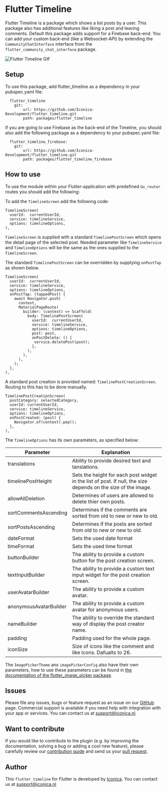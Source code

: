 # Flutter Timeline

Flutter Timeline is a package which shows a list posts by a user. This package also has additional features like liking a post and leaving comments. Default this package adds support for a Firebase back-end. You can add your custom back-end (like a Websocket-API) by extending the `CommunityChatInterface` interface from the `flutter_community_chat_interface` package.

![Flutter Timeline GIF](example.gif)

## Setup
To use this package, add flutter_timeline as a dependency in your pubspec.yaml file:

```
  flutter_timeline
    git: 
        url: https://github.com/Iconica-Development/flutter_timeline.git
        path: packages/flutter_timeline
```

If you are going to use Firebase as the back-end of the Timeline, you should also add the following package as a dependency to your pubspec.yaml file:

```
  flutter_timeline_firebase:
    git: 
        url: https://github.com/Iconica-Development/flutter_timeline.git
        path: packages/flutter_timeline_firebase
```

## How to use
To use the module within your Flutter-application with predefined `Go_router` routes you should add the following:

To add the `TimelineScreen` add the following code:

````
TimelineScreen(
  userId:  currentUserId,
  service: timelineService,
  options: timelineOptions,
),
````

`TimelineScreen` is supplied with a standard `TimelinePostScreen` which opens the detail page of the selected post. Needed parameter like `TimelineService` and `TimelineOptions` will be the same as the ones supplied to the `TimelineScreen`.

The standard `TimelinePostScreen` can be overridden by supplying `onPostTap` as shown below.

```
TimelineScreen(
  userId:  currentUserId,
  service: timelineService,
  options: timelineOptions,
  onPostTap: (tappedPost) {
    await Navigator.push(
      context,
      MaterialPageRoute(
        builder: (context) => Scaffold(
          body: TimelinePostScreen(
            userId:  currentUserId,
            service: timelineService,
            options: timelineOptions,
            post: post,
            onPostDelete: () {
             service.deletePost(post);
            },
          ),
        ),
      ),
    );
  },
),
```

A standard post creation is provided named: `TimelinePostCreationScreen`. Routing to this has to be done manually.

```
TimelinePostCreationScreen(
  postCategory: selectedCategory,
  userId: currentUserId,
  service: timelineService,
  options: timelineOptions,
  onPostCreated: (post) {
    Navigator.of(context).pop();
  },
),
```

The `TimelineOptions` has its own parameters, as specified below:

| Parameter | Explanation |
|-----------|-------------|
| translations | Ability to provide desired text and tanslations. |
| timelinePostHeight | Sets the height for each post widget in the list of post. If null, the size depends on the size of the image. |
| allowAllDeletion | Determines of users are allowed to delete thier own posts. |
| sortCommentsAscending | Determines if the comments are sorted from old to new or new to old. |
| sortPostsAscending | Determines if the posts are sorted from old to new or new to old. |
| dateFormat | Sets the used date format |
| timeFormat | Sets the used time format |
| buttonBuilder | The ability to provide a custom button for the post creation screen. |
| textInputBuilder | The ability to provide a custom text input widget for the post creation screen. |
| userAvatarBuilder | The ability to provide a custom avatar. |
| anonymousAvatarBuilder | The ability to provide a custom avatar for anonymous users. |
| nameBuilder | The ability to override the standard way of display the post creator name. |
| padding | Padding used for the whole page. |
| iconSize | Size of icons like the comment and like icons. Dafualts to 26. |


The `ImagePickerTheme` ans `imagePickerConfig` also have their own parameters, how to use these parameters can be found in [the documentation of the flutter_image_picker package](https://github.com/Iconica-Development/flutter_image_picker).


## Issues

Please file any issues, bugs or feature request as an issue on our [GitHub](https://github.com/Iconica-Development/flutter_timeline/pulls) page. Commercial support is available if you need help with integration with your app or services. You can contact us at [support@iconica.nl](mailto:support@iconica.nl).

## Want to contribute

If you would like to contribute to the plugin (e.g. by improving the documentation, solving a bug or adding a cool new feature), please carefully review our [contribution guide](../CONTRIBUTING.md) and send us your [pull request](https://github.com/Iconica-Development/flutter_timeline/pulls).

## Author

This `flutter_timeline` for Flutter is developed by [Iconica](https://iconica.nl). You can contact us at <support@iconica.nl>